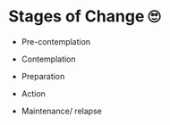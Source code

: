 # Stages of Change 🙄

*   Pre-contemplation

*   Contemplation

*   Preparation

*   Action

*   Maintenance/ relapse
